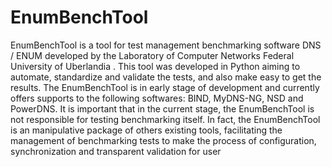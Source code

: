 EnumBenchTool
=============

EnumBenchTool is a tool for test management benchmarking software  DNS / ENUM developed by the Laboratory of Computer Networks Federal  University of Uberlandia . This tool was developed in Python aiming to automate, standardize and validate the tests, and also make easy to get the results. The EnumBenchTool is in early stage of development and currently offers supports to the following softwares: BIND, MyDNS-NG, NSD and PowerDNS. It is important that in the current stage, the EnumBenchTool is not responsible for testing benchmarking itself. In fact, the  EnumBenchTool is an manipulative package of others existing tools, facilitating the management of benchmarking tests to make the process of configuration, synchronization and transparent validation for user
